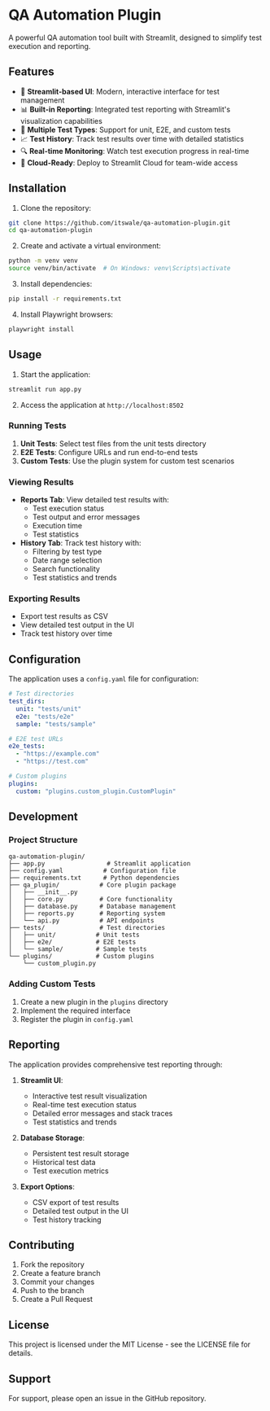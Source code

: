 # QA Automation Plugin

A powerful QA automation tool built with Streamlit, designed to simplify test execution and reporting.

## Features

- 🚀 **Streamlit-based UI**: Modern, interactive interface for test management
- 📊 **Built-in Reporting**: Integrated test reporting with Streamlit's visualization capabilities
- 🔄 **Multiple Test Types**: Support for unit, E2E, and custom tests
- 📈 **Test History**: Track test results over time with detailed statistics
- 🔍 **Real-time Monitoring**: Watch test execution progress in real-time
- 📱 **Cloud-Ready**: Deploy to Streamlit Cloud for team-wide access

## Installation

1. Clone the repository:
```bash
git clone https://github.com/itswale/qa-automation-plugin.git
cd qa-automation-plugin
```

2. Create and activate a virtual environment:
```bash
python -m venv venv
source venv/bin/activate  # On Windows: venv\Scripts\activate
```

3. Install dependencies:
```bash
pip install -r requirements.txt
```

4. Install Playwright browsers:
```bash
playwright install
```

## Usage

1. Start the application:
```bash
streamlit run app.py
```

2. Access the application at `http://localhost:8502`

### Running Tests

1. **Unit Tests**: Select test files from the unit tests directory
2. **E2E Tests**: Configure URLs and run end-to-end tests
3. **Custom Tests**: Use the plugin system for custom test scenarios

### Viewing Results

- **Reports Tab**: View detailed test results with:
  - Test execution status
  - Test output and error messages
  - Execution time
  - Test statistics
- **History Tab**: Track test history with:
  - Filtering by test type
  - Date range selection
  - Search functionality
  - Test statistics and trends

### Exporting Results

- Export test results as CSV
- View detailed test output in the UI
- Track test history over time

## Configuration

The application uses a `config.yaml` file for configuration:

```yaml
# Test directories
test_dirs:
  unit: "tests/unit"
  e2e: "tests/e2e"
  sample: "tests/sample"

# E2E test URLs
e2e_tests:
  - "https://example.com"
  - "https://test.com"

# Custom plugins
plugins:
  custom: "plugins.custom_plugin.CustomPlugin"
```

## Development

### Project Structure

```
qa-automation-plugin/
├── app.py                 # Streamlit application
├── config.yaml           # Configuration file
├── requirements.txt      # Python dependencies
├── qa_plugin/           # Core plugin package
│   ├── __init__.py
│   ├── core.py          # Core functionality
│   ├── database.py      # Database management
│   ├── reports.py       # Reporting system
│   └── api.py           # API endpoints
├── tests/               # Test directories
│   ├── unit/           # Unit tests
│   ├── e2e/            # E2E tests
│   └── sample/         # Sample tests
└── plugins/            # Custom plugins
    └── custom_plugin.py
```

### Adding Custom Tests

1. Create a new plugin in the `plugins` directory
2. Implement the required interface
3. Register the plugin in `config.yaml`

## Reporting

The application provides comprehensive test reporting through:

1. **Streamlit UI**:
   - Interactive test result visualization
   - Real-time test execution status
   - Detailed error messages and stack traces
   - Test statistics and trends

2. **Database Storage**:
   - Persistent test result storage
   - Historical test data
   - Test execution metrics

3. **Export Options**:
   - CSV export of test results
   - Detailed test output in the UI
   - Test history tracking

## Contributing

1. Fork the repository
2. Create a feature branch
3. Commit your changes
4. Push to the branch
5. Create a Pull Request

## License

This project is licensed under the MIT License - see the LICENSE file for details.

## Support

For support, please open an issue in the GitHub repository. 

